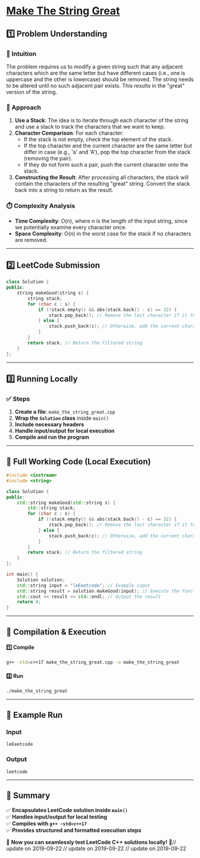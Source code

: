 # **[Make The String Great](https://leetcode.com/problems/make-the-string-great/description/)**  

## **1️⃣ Problem Understanding**  
### **📌 Intuition**  
The problem requires us to modify a given string such that any adjacent characters which are the same letter but have different cases (i.e., one is uppercase and the other is lowercase) should be removed. The string needs to be altered until no such adjacent pair exists. This results in the "great" version of the string. 

### **🚀 Approach**  
1. **Use a Stack**: The idea is to iterate through each character of the string and use a stack to track the characters that we want to keep. 
2. **Character Comparison**: For each character:
   - If the stack is not empty, check the top element of the stack. 
   - If the top character and the current character are the same letter but differ in case (e.g., 'a' and 'A'), pop the top character from the stack (removing the pair).
   - If they do not form such a pair, push the current character onto the stack.
3. **Constructing the Result**: After processing all characters, the stack will contain the characters of the resulting "great" string. Convert the stack back into a string to return as the result.

### **⏱️ Complexity Analysis**  
- **Time Complexity**: O(n), where n is the length of the input string, since we potentially examine every character once.
- **Space Complexity**: O(n) in the worst case for the stack if no characters are removed.

---  

## **2️⃣ LeetCode Submission**  
```cpp
class Solution {
public:
    string makeGood(string s) {
        string stack;
        for (char c : s) {
            if (!stack.empty() && abs(stack.back() - c) == 32) {
                stack.pop_back(); // Remove the last character if it forms a pair with current
            } else {
                stack.push_back(c); // Otherwise, add the current character to the stack
            }
        }
        return stack; // Return the filtered string
    }
};
```  

---  

## **3️⃣ Running Locally**  
### **✅ Steps**  
1. **Create a file**: `make_the_string_great.cpp`  
2. **Wrap the `Solution` class** inside `main()`  
3. **Include necessary headers**  
4. **Handle input/output for local execution**  
5. **Compile and run the program**  

---  

## **📝 Full Working Code (Local Execution)**  
```cpp
#include <iostream>
#include <string>

class Solution {
public:
    std::string makeGood(std::string s) {
        std::string stack;
        for (char c : s) {
            if (!stack.empty() && abs(stack.back() - c) == 32) {
                stack.pop_back(); // Remove the last character if it forms a pair with current
            } else {
                stack.push_back(c); // Otherwise, add the current character to the stack
            }
        }
        return stack; // Return the filtered string
    }
};

int main() {
    Solution solution;
    std::string input = "leEeetcode"; // Example input
    std::string result = solution.makeGood(input); // Execute the function
    std::cout << result << std::endl; // Output the result
    return 0;
}
```  

---  

## **🔧 Compilation & Execution**  
#### **1️⃣ Compile**  
```bash
g++ -std=c++17 make_the_string_great.cpp -o make_the_string_great
```  

#### **2️⃣ Run**  
```bash
./make_the_string_great
```  

---  

## **🎯 Example Run**  
### **Input**  
```
leEeetcode
```  
### **Output**  
```
leetcode
```  

---  

## **📌 Summary**  
✅ **Encapsulates LeetCode solution inside `main()`**  
✅ **Handles input/output for local testing**  
✅ **Compiles with `g++ -std=c++17`**  
✅ **Provides structured and formatted execution steps**  

🚀 **Now you can seamlessly test LeetCode C++ solutions locally!** 🚀// update on 2019-09-22
// update on 2019-09-22
// update on 2019-09-22
